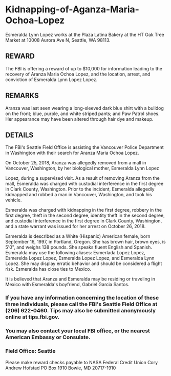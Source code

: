 # Kidnapping-of-Aganza-Maria-Ochoa-Lopez
Esmeralda Lynn Lopez works at the Plaza Latina Bakery at the HT Oak Tree Market at 10008 Aurora Ave N, Seattle, WA 98113.

## REWARD
The FBI is offering a reward of up to $10,000 for information leading to the recovery of Aranza Maria Ochoa Lopez, and the
location, arrest, and conviction of Esmeralda Lynn Lopez Lopez.
## REMARKS
Aranza was last seen wearing a long-sleeved dark blue shirt with a bulldog on the front; blue, purple, and white striped pants; and Paw Patrol
shoes. Her appearance may have been altered through hair dye and makeup.
## DETAILS
The FBI's Seattle Field Office is assisting the Vancouver Police Department in Washington with their search for Aranza Maria Ochoa Lopez.

On October 25, 2018, Aranza was allegedly removed from a mall in Vancouver, Washington, by her biological mother, Esmeralda Lynn Lopez

Lopez, during a supervised visit. As a result of removing Aranza from the mall, Esmeralda was charged with custodial interference in the first degree in Clark County, Washington. Prior to the incident, Esmeralda allegedly kidnapped and robbed a man in Vancouver, Washington, and took his vehicle.

Esmeralda was charged with kidnapping in the first degree, robbery in the first degree, theft in the second degree, identity theft in the second degree, and custodial interference in the first degree in Clark County, Washington, and a state warrant was issued for her arrest on October 26, 2018.

Esmeralda is described as a White (Hispanic) American female, born September 16, 1997, in Portland, Oregon. She has brown hair, brown eyes, is 5'0", and weighs 138 pounds. She speaks fluent English and Spanish. Esmeralda may use the following aliases: Esmerlada Lopez Lopez, Esmerelda Lopez Lopez, Esmeralda Lopez Lopez, and Esmeralda Lynn Lopez. She may display erratic behavior and should be considered a flight risk. Esmeralda has close ties to Mexico.

It is believed that Aranza and Esmeralda may be residing or traveling in Mexico with Esmeralda's boyfriend, Gabriel Garcia Santos.

### If you have any information concerning the location of these three individuals, please call the FBI's Seattle Field Office at (206) 622-0460. Tips may also be submitted anonymously online at tips.fbi.gov.

### You may also contact your local FBI office, or the nearest American Embassy or Consulate.
### Field Office: Seattle

Please make reward checks payable to NASA Federal Credit Union Cory Andrew Hofstad PO Box 1910 Bowie, MD 20717-1910
